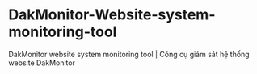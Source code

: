 # DakMonitor-Website-system-monitoring-tool
DakMonitor website system monitoring tool | Công cụ giám sát hệ thống website DakMonitor
